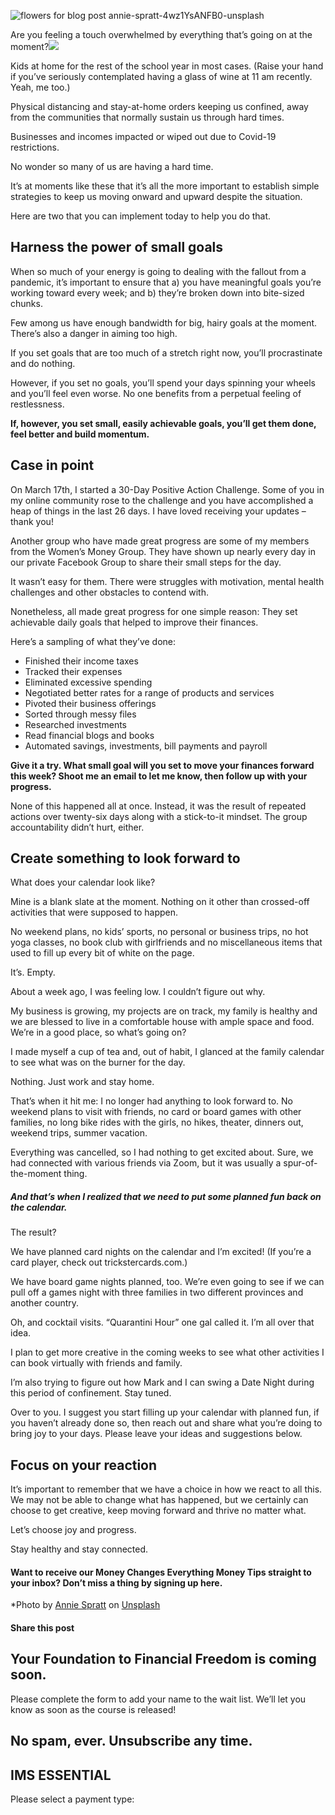 ![flowers for blog post annie-spratt-4wz1YsANFB0-unsplash](https://yourfinanciallaunchpad.com/wp-content/uploads/elementor/thumbs/flowers-for-blog-post-annie-spratt-4wz1YsANFB0-unsplash-scaled-qdc6cnxt0dgvd1q50bo5tdi1fz68bk0t8wtuk2dwnc.jpg "flowers for blog post annie-spratt-4wz1YsANFB0-unsplash")

Are you feeling a touch overwhelmed by everything that’s going on at the moment?![](http://yflmainprod.wpengine.com/wp-content/uploads/2020/04/flowers-for-blog-post-annie-spratt-4wz1YsANFB0-unsplash-682x1024.jpg)

Kids at home for the rest of the school year in most cases. (Raise your hand if you’ve seriously contemplated having a glass of wine at 11 am recently. Yeah, me too.)

Physical distancing and stay-at-home orders keeping us confined, away from the communities that normally sustain us through hard times.

Businesses and incomes impacted or wiped out due to Covid-19 restrictions.

No wonder so many of us are having a hard time.

It’s at moments like these that it’s all the more important to establish simple strategies to keep us moving onward and upward despite the situation.

Here are two that you can implement today to help you do that.

## Harness the power of small goals

When so much of your energy is going to dealing with the fallout from a pandemic, it’s important to ensure that a) you have meaningful goals you’re working toward every week; and b) they’re broken down into bite-sized chunks.

Few among us have enough bandwidth for big, hairy goals at the moment. There’s also a danger in aiming too high.

If you set goals that are too much of a stretch right now, you’ll procrastinate and do nothing.

However, if you set no goals, you’ll spend your days spinning your wheels and you’ll feel even worse. No one benefits from a perpetual feeling of restlessness.

**If, however, you set small, easily achievable goals, you’ll get them done, feel better and build momentum.**

## Case in point

On March 17th, I started a 30-Day Positive Action Challenge. Some of you in my online community rose to the challenge and you have accomplished a heap of things in the last 26 days. I have loved receiving your updates – thank you!

Another group who have made great progress are some of my members from the Women’s Money Group. They have shown up nearly every day in our private Facebook Group to share their small steps for the day.

It wasn’t easy for them. There were struggles with motivation, mental health challenges and other obstacles to contend with.

Nonetheless, all made great progress for one simple reason: They set achievable daily goals that helped to improve their finances.

Here’s a sampling of what they’ve done:

- Finished their income taxes
- Tracked their expenses
- Eliminated excessive spending
- Negotiated better rates for a range of products and services
- Pivoted their business offerings
- Sorted through messy files
- Researched investments
- Read financial blogs and books
- Automated savings, investments, bill payments and payroll

**Give it a try. What small goal will you set to move your finances forward this week? Shoot me an email to let me know, then follow up with your progress.**

None of this happened all at once. Instead, it was the result of repeated actions over twenty-six days along with a stick-to-it mindset. The group accountability didn’t hurt, either.

## Create something to look forward to

What does your calendar look like?

Mine is a blank slate at the moment. Nothing on it other than crossed-off activities that were supposed to happen.

No weekend plans, no kids’ sports, no personal or business trips, no hot yoga classes, no book club with girlfriends and no miscellaneous items that used to fill up every bit of white on the page.

It’s. Empty.

About a week ago, I was feeling low. I couldn’t figure out why.

My business is growing, my projects are on track, my family is healthy and we are blessed to live in a comfortable house with ample space and food. We’re in a good place, so what’s going on?

I made myself a cup of tea and, out of habit, I glanced at the family calendar to see what was on the burner for the day.

Nothing. Just work and stay home.

That’s when it hit me: I no longer had anything to look forward to. No weekend plans to visit with friends, no card or board games with other families, no long bike rides with the girls, no hikes, theater, dinners out, weekend trips, summer vacation.

Everything was cancelled, so I had nothing to get excited about. Sure, we had connected with various friends via Zoom, but it was usually a spur-of-the-moment thing.

##### And that’s when I realized that we need to put some planned fun back on the calendar.

The result?

We have planned card nights on the calendar and I’m excited! (If you’re a card player, check out trickstercards.com.)

We have board game nights planned, too. We’re even going to see if we can pull off a games night with three families in two different provinces and another country.

Oh, and cocktail visits. “Quarantini Hour” one gal called it. I’m all over that idea.

I plan to get more creative in the coming weeks to see what other activities I can book virtually with friends and family.

I’m also trying to figure out how Mark and I can swing a Date Night during this period of confinement. Stay tuned.

Over to you. I suggest you start filling up your calendar with planned fun, if you haven’t already done so, then reach out and share what you’re doing to bring joy to your days. Please leave your ideas and suggestions below.

## Focus on your reaction

It’s important to remember that we have a choice in how we react to all this. We may not be able to change what has happened, but we certainly can choose to get creative, keep moving forward and thrive no matter what.

Let’s choose joy and progress.

Stay healthy and stay connected.

#### Want to receive our Money Changes Everything Money Tips straight to your inbox? Don’t miss a thing by signing up here.

\*Photo by [Annie Spratt](https://unsplash.com/@anniespratt?utm_source=unsplash&utm_medium=referral&utm_content=creditCopyText) on [Unsplash](https://unsplash.com/s/photos/flowers?utm_source=unsplash&utm_medium=referral&utm_content=creditCopyText)

#### Share this post

## Your Foundation to Financial Freedom is coming soon.

Please complete the form to add your name to the wait list. We’ll let you know as soon as the course is released!

## No spam, ever. Unsubscribe any time.

## IMS ESSENTIAL

Please select a payment type: